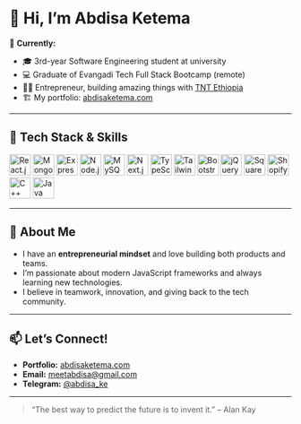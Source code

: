 # 👋 Hi, I’m Abdisa Ketema 

🌱 **Currently:**  
- 🎓 3rd-year Software Engineering student at university  
- 💻 Graduate of Evangadi Tech Full Stack Bootcamp (remote)  
- 🧑‍💻 Entrepreneur, building amazing things with [TNT Ethiopia](#)  
- 🏗️ My portfolio: [abdisaketema.com](https://abdisaketema.com)

---

## 🚀 Tech Stack & Skills

<p align="left">
  <img src="https://cdn.jsdelivr.net/gh/devicons/devicon/icons/react/react-original.svg" width="38" height="38" alt="React.js"/>
  <img src="https://cdn.jsdelivr.net/gh/devicons/devicon/icons/mongodb/mongodb-original.svg" width="38" height="38" alt="MongoDB"/>
  <img src="https://cdn.jsdelivr.net/gh/devicons/devicon/icons/express/express-original.svg" width="38" height="38" alt="Express"/>
  <img src="https://cdn.jsdelivr.net/gh/devicons/devicon/icons/nodejs/nodejs-original.svg" width="38" height="38" alt="Node.js"/>
  <img src="https://cdn.jsdelivr.net/gh/devicons/devicon/icons/mysql/mysql-original.svg" width="38" height="38" alt="MySQL"/>
  <img src="https://cdn.jsdelivr.net/gh/devicons/devicon/icons/nextjs/nextjs-original.svg" width="38" height="38" alt="Next.js"/>
  <img src="https://cdn.jsdelivr.net/gh/devicons/devicon/icons/typescript/typescript-original.svg" width="38" height="38" alt="TypeScript"/>
  <img src="https://cdn.jsdelivr.net/gh/devicons/devicon/icons/tailwindcss/tailwindcss-plain.svg" width="38" height="38" alt="Tailwind CSS"/>
  <img src="https://cdn.jsdelivr.net/gh/devicons/devicon/icons/bootstrap/bootstrap-original.svg" width="38" height="38" alt="Bootstrap"/>
  <img src="https://cdn.jsdelivr.net/gh/devicons/devicon/icons/jquery/jquery-original.svg" width="38" height="38" alt="jQuery"/>
  <img src="https://cdn.simpleicons.org/squarespace/222222" width="38" height="38" alt="Squarespace"/>
  <img src="https://cdn.simpleicons.org/shopify/7AB55C" width="38" height="38" alt="Shopify"/>
  <img src="https://cdn.jsdelivr.net/gh/devicons/devicon/icons/cplusplus/cplusplus-original.svg" width="38" height="38" alt="C++"/>
  <img src="https://cdn.jsdelivr.net/gh/devicons/devicon/icons/java/java-original.svg" width="38" height="38" alt="Java"/>
</p>

---

## 🧠 About Me

- I have an **entrepreneurial mindset** and love building both products and teams.
- I’m passionate about modern JavaScript frameworks and always learning new technologies.
- I believe in teamwork, innovation, and giving back to the tech community.

---

## 📫 Let’s Connect!

- **Portfolio:** [abdisaketema.com](https://abdisaketema.com)
- **Email:** [meetabdisa@gmail.com](mailto:meetabdisa@gmail.com)
- **Telegram:** [@abdisa_ke](https://t.me/abdisa_ke)
  <!-- Add your LinkedIn, Twitter, or other links here if you want! -->

---

> “The best way to predict the future is to invent it.” – Alan Kay


<!--
**devabdisa/devabdisa** is a ✨ _special_ ✨ repository because its `README.md` (this file) appears on your GitHub profile.

Here are some ideas to get you started:

- 🔭 I’m currently working on ...
- 🌱 I’m currently learning ...
- 👯 I’m looking to collaborate on ...
- 🤔 I’m looking for help with ...
- 💬 Ask me about ...
- 📫 How to reach me: ...
- 😄 Pronouns: ...
- ⚡ Fun fact: ...
-->
